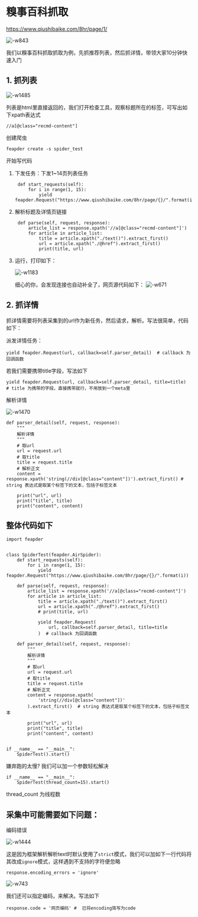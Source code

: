 

<!--
 * @Author: Boris
 * @Date: 2021-02-09 15:03:53
 * @Description:
-->

# 糗事百科抓取



https://www.qiushibaike.com/8hr/page/1/

![-w843](http://markdown-media.oss-cn-beijing.aliyuncs.com/2021/01/09/16101267651625.jpg?x-oss-process=style/markdown-media)

我们以糗事百科抓取抓取为例，先抓推荐列表，然后抓详情，带领大家10分钟快速入门

## 1. 抓列表

![-w1485](http://markdown-media.oss-cn-beijing.aliyuncs.com/2021/01/09/16101239769142.jpg?x-oss-process=style/markdown-media)

列表是html里直接返回的，我们打开检查工具，观察标题所在的标签，可写出如下xpath表达式

    //a[@class="recmd-content"]

创建爬虫

    feapder create -s spider_test

开始写代码

1. 下发任务：下发1~14页列表任务

        def start_requests(self):
            for i in range(1, 15):
                yield feapder.Request("https://www.qiushibaike.com/8hr/page/{}/".format(i))

1. 解析标题及详情页链接

        def parse(self, request, response):
            article_list = response.xpath('//a[@class="recmd-content"]')
            for article in article_list:
                title = article.xpath("./text()").extract_first()
                url = article.xpath("./@href").extract_first()
                print(title, url)

3. 运行，打印如下：

    ![-w1183](http://markdown-media.oss-cn-beijing.aliyuncs.com/2021/01/09/16101251846542.jpg?x-oss-process=style/markdown-media)

    细心的你，会发现连接也自动补全了，网页源代码如下：
    ![-w671](http://markdown-media.oss-cn-beijing.aliyuncs.com/2021/01/09/16101252789007.jpg?x-oss-process=style/markdown-media)

## 2. 抓详情

抓详情需要将列表采集到的url作为新任务，然后请求，解析。写法很简单，代码如下：

派发详情任务：

    yield feapder.Request(url, callback=self.parser_detail)  # callback 为回调函数

若我们需要携带title字段，写法如下

    yield feapder.Request(url, callback=self.parser_detail, title=title)  # title 为携带的字段，直接携带就行，不用放到一个meta里

解析详情

![-w1470](http://markdown-media.oss-cn-beijing.aliyuncs.com/2021/01/09/16101256627827.jpg?x-oss-process=style/markdown-media)

    def parser_detail(self, request, response):
        """
        解析详情
        """
        # 取url
        url = request.url
        # 取title
        title = request.title
        # 解析正文
        content = response.xpath('string(//div[@class="content"])').extract_first() # string 表达式是取某个标签下的文本，包括子标签文本

        print("url", url)
        print("title", title)
        print("content", content)

## 整体代码如下


    import feapder


    class SpiderTest(feapder.AirSpider):
        def start_requests(self):
            for i in range(1, 15):
                yield feapder.Request("https://www.qiushibaike.com/8hr/page/{}/".format(i))

        def parse(self, request, response):
            article_list = response.xpath('//a[@class="recmd-content"]')
            for article in article_list:
                title = article.xpath("./text()").extract_first()
                url = article.xpath("./@href").extract_first()
                # print(title, url)

                yield feapder.Request(
                    url, callback=self.parser_detail, title=title
                )  # callback 为回调函数

        def parser_detail(self, request, response):
            """
            解析详情
            """
            # 取url
            url = request.url
            # 取title
            title = request.title
            # 解析正文
            content = response.xpath(
                'string(//div[@class="content"])'
            ).extract_first()  # string 表达式是取某个标签下的文本，包括子标签文本

            print("url", url)
            print("title", title)
            print("content", content)


    if __name__ == "__main__":
        SpiderTest().start()

嫌弃跑的太慢? 我们可以加一个参数轻松解决


    if __name__ == "__main__":
        SpiderTest(thread_count=15).start()

thread_count 为线程数


## 采集中可能需要如下问题：

编码错误

![-w1444](http://markdown-media.oss-cn-beijing.aliyuncs.com/2021/01/09/16101262462057.jpg?x-oss-process=style/markdown-media)

这是因为框架解析解析text时默认使用了`strict`模式，我们可以加如下一行代码将其改成`ignore`模式，这样遇到不支持的字符便忽略

    response.encoding_errors = 'ignore'

![-w743](http://markdown-media.oss-cn-beijing.aliyuncs.com/2021/01/09/16101264724039.jpg?x-oss-process=style/markdown-media)

我们还可以指定编码，来解决。写法如下

    response.code = '网页编码' #  已将encoding简写为code